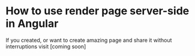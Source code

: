 # How to use render page server-side in Angular
If you created, or want to create amazing page and share it without interruptions visit [coming soon]
